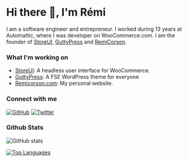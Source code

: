 # Hi there 👋, I'm Rémi

I am a software engineer and entrepreneur. I worked during 13 years at Automattic, where I was developer on WooCommerce.com. I am the founder of [StoreUI](https://storeui.net), [GuttyPress](https://guttypress.com) and [RemiCorson](https://remicorson.com).

### What I'm working on

- [StoreUI](https://storeui.net): A headless user interface for WooCommerce.
- [GuttyPress](https://guttypress.com): A FSE WordPress theme for everyone
- [Remicorson.com](https://remicorson.com): My personal website.

### Connect with me

[![GitHub](https://img.shields.io/badge/GitHub-181717.svg?style=for-the-badge&logo=GitHub&logoColor=white)](https://github.com/corsonr)
[![Twitter](https://img.shields.io/badge/Twitter-1DA1F2.svg?style=for-the-badge&logo=Twitter&logoColor=white)](https://twitter.com/remicorson)

### Github Stats  

![GitHub stats](https://github-readme-stats.vercel.app/api?username=corsonr&show_icons=true&theme=transparent&hide_border=true&count_private=true&include_all_commits=true)

[![Top Languages](https://github-readme-stats.vercel.app/api/top-langs/?username=corsonr&layout=compact&theme=transparent&hide_border=true)](https://github.com/corsonr)
